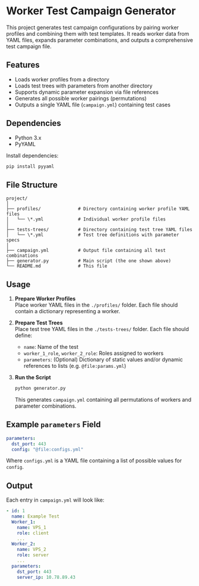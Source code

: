 # Worker Test Campaign Generator

This project generates test campaign configurations by pairing worker profiles and combining them with test templates. It reads worker data from YAML files, expands parameter combinations, and outputs a comprehensive test campaign file.

## Features

- Loads worker profiles from a directory
- Loads test trees with parameters from another directory
- Supports dynamic parameter expansion via file references
- Generates all possible worker pairings (permutations)
- Outputs a single YAML file (`campaign.yml`) containing test cases

## Dependencies

- Python 3.x
- PyYAML

Install dependencies:

```bash
pip install pyyaml
```

## File Structure

```
project/
│
├── profiles/              # Directory containing worker profile YAML files
│   └── \*.yml             # Individual worker profile files
│
├── tests-trees/           # Directory containing test tree YAML files
│   └── \*.yml             # Test tree definitions with parameter specs
│
├── campaign.yml           # Output file containing all test combinations
├── generator.py           # Main script (the one shown above)
└── README.md              # This file
```

## Usage

1. **Prepare Worker Profiles**  
   Place worker YAML files in the `./profiles/` folder. Each file should contain a dictionary representing a worker.

2. **Prepare Test Trees**  
   Place test tree YAML files in the `./tests-trees/` folder. Each file should define:

   - `name`: Name of the test
   - `worker_1_role`, `worker_2_role`: Roles assigned to workers
   - `parameters`: (Optional) Dictionary of static values and/or dynamic references to lists (e.g. `@file:params.yml`)

3. **Run the Script**

   ```bash
   python generator.py
   ```

   This generates `campaign.yml` containing all permutations of workers and parameter combinations.

## Example `parameters` Field

```yaml
parameters:
  dst_port: 443
  config: "@file:configs.yml"
```

Where `configs.yml` is a YAML file containing a list of possible values for `config`.

## Output

Each entry in `campaign.yml` will look like:

```yaml
- id: 1
  name: Example Test
  Worker_1:
    name: VPS_1
    role: client
    ...
  Worker_2:
    name: VPS_2
    role: server
    ...
  parameters:
    dst_port: 443
    server_ip: 10.78.89.43
```
